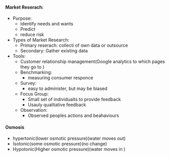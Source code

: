 #### Market Reserach:
 - Purpose:
	 - Identify needs and wants
	 - Predict
	 - reduce risk
 - Types of Market Research:
	 - Primary reserach: collecti of own data or outsource
	 - Secondary: Gather existing data
 - Tools:
	 - Customer relationship management(Google analytics to which pages they go to )
	 - Benchmarking:
		 - measuring consumer responce
	 - Survey:
		 - easy to administer, but may be biased
	 - Focus Group:
		 - Small set of individualts to provide feedback
		 - Usauly qualitative feedback
	 - Observation:
		 - Observed peoples actions and beahaviours

#### Osmosis
 - hypertonic(lower osmotic pressure)(water moves out)
 - Isotonic(some osmotic pressure)(no change)
 - Hypotonic(Higher osmotic pressure)(water moves in )

<!--stackedit_data:
eyJoaXN0b3J5IjpbMTkzMTEyNTEzOSw1NTE0NDM5NTYsLTE4ND
A0NDIzMDUsLTI3MjYwODE2MywtMTE1OTM0MjkzM119
-->